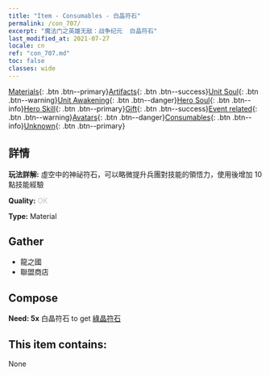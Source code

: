 ```yaml
---
title: "Item - Consumables - 白晶符石"
permalink: /con_707/
excerpt: "魔法门之英雄无敌：战争纪元  白晶符石"
last_modified_at: 2021-07-27
locale: cn
ref: "con_707.md"
toc: false
classes: wide
---
```

 [Materials](/ItemsCN/){: .btn .btn--primary}[Artifacts](/ItemsCN/Artifacts/){: .btn .btn--success}[Unit Soul](/ItemsCN/UnitSoul/){: .btn .btn--warning}[Unit Awakening](/ItemsCN/UnitAwakening/){: .btn .btn--danger}[Hero Soul](/ItemsCN/HeroSoul/){: .btn .btn--info}[Hero Skill](/ItemsCN/HeroSkill/){: .btn .btn--primary}[Gift](/ItemsCN/Gift/){: .btn .btn--success}[Event related](/ItemsCN/Events/){: .btn .btn--warning}[Avatars](/ItemsCN/Avatars/){: .btn .btn--danger}[Consumables](/ItemsCN/Consumables/){: .btn .btn--info}[Unknown](/ItemsCN/Unknown/){: .btn .btn--primary}

## 詳情
 **玩法詳解:** 虛空中的神祕符石，可以略微提升兵團對技能的領悟力，使用後增加 10 點技能經驗

 **Quality:** <span style="color: #C0C0C0">OK</span>

 **Type:** Material

## Gather

*    龍之國 
*    聯盟商店 

## Compose

 **Need: 5x** 白晶符石 to get [綠晶符石](/cn/Items/con_711/)

## This item contains:

  None

